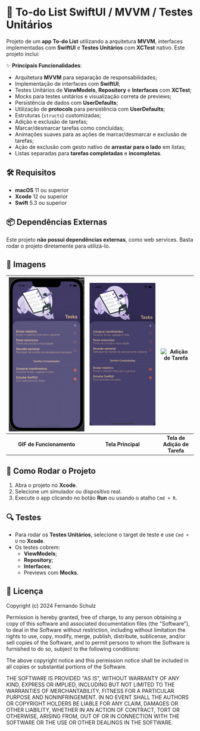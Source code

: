 # 📝 To-do List SwiftUI / MVVM / Testes Unitários

Projeto de um **app To-do List** utilizando a arquitetura **MVVM**, interfaces implementadas com **SwiftUI** e **Testes Unitários** com **XCTest** nativo. Este projeto inclui:

✨ **Principais Funcionalidades**:
- Arquitetura **MVVM** para separação de responsabilidades;
- Implementação de interfaces com **SwiftUI**;
- Testes Unitários de **ViewModels**, **Repository** e **Interfaces** com **XCTest**;
- Mocks para testes unitários e visualização correta de previews;
- Persistência de dados com **UserDefaults**;
- Utilização de **protocols** para persistência com **UserDefaults**;
- Estruturas (`structs`) customizadas;
- Adição e exclusão de tarefas;
- Marcar/desmarcar tarefas como concluídas;
- Animações suaves para as ações de marcar/desmarcar e exclusão de tarefas;
- Ação de exclusão com gesto nativo de **arrastar para o lado** em listas;
- Listas separadas para **tarefas completadas** e **incompletas**.

## 🛠 Requisitos
- **macOS** 11 ou superior
- **Xcode** 12 ou superior
- **Swift** 5.3 ou superior

## 📦 Dependências Externas
Este projeto **não possui dependências externas**, como web services. Basta rodar o projeto diretamente para utilizá-lo.

## 📸 Imagens

| ![GIF do App](to-do-list-swiftui/Assets.xcassets/apresentacao-app.dataset/apresentacao-app.gif) | ![Tela Principal](to-do-list-swiftui/Assets.xcassets/tela-principal.imageset/tela-principal.png) | ![Adição de Tarefa](to-do-list-swiftui/Assets.xcassets/tela-principal.imageset/adicionar-tarefa.png) |
|:-----------------------------------------------:|:-----------------------------------------------:|:-----------------------------------------------:|
|                **GIF de Funcionamento**         |               **Tela Principal**                |           **Tela de Adição de Tarefa**          |

## 🚀 Como Rodar o Projeto
1. Abra o projeto no **Xcode**.
2. Selecione um simulador ou dispositivo real.
3. Execute o app clicando no botão **Run** ou usando o atalho `Cmd + R`.

## 🔍 Testes
- Para rodar os **Testes Unitários**, selecione o target de teste e use `Cmd + U` no **Xcode**.
- Os testes cobrem:
  - **ViewModels**;
  - **Repository**;
  - **Interfaces**;
  - Previews com **Mocks**.

## 📄 Licença

Copyright (c) 2024 Fernando Schulz

Permission is hereby granted, free of charge, to any person obtaining a copy of this software and associated documentation files (the "Software"), to deal in the Software without restriction, including without limitation the rights to use, copy, modify, merge, publish, distribute, sublicense, and/or sell copies of the Software, and to permit persons to whom the Software is furnished to do so, subject to the following conditions:

The above copyright notice and this permission notice shall be included in all copies or substantial portions of the Software.

THE SOFTWARE IS PROVIDED "AS IS", WITHOUT WARRANTY OF ANY KIND, EXPRESS OR IMPLIED, INCLUDING BUT NOT LIMITED TO THE WARRANTIES OF MERCHANTABILITY, FITNESS FOR A PARTICULAR PURPOSE AND NONINFRINGEMENT. IN NO EVENT SHALL THE AUTHORS OR COPYRIGHT HOLDERS BE LIABLE FOR ANY CLAIM, DAMAGES OR OTHER LIABILITY, WHETHER IN AN ACTION OF CONTRACT, TORT OR OTHERWISE, ARISING FROM, OUT OF OR IN CONNECTION WITH THE SOFTWARE OR THE USE OR OTHER DEALINGS IN THE SOFTWARE.
